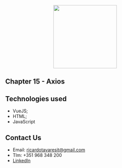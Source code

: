 <p align="center"><img src="https://www.vectorlogo.zone/logos/vuejs/vuejs-ar21.svg" width="200px"></p>

<h2>Chapter 15 - Axios</h2>



## Technologies used
- VueJS;
- HTML;
- JavaScript

## Contact Us

- Email: ricardotavaresit@gmail.com
- Tlm: +351 968 348 200
- [LinkedIn](https://www.linkedin.com/in/ricardotavaresit/)